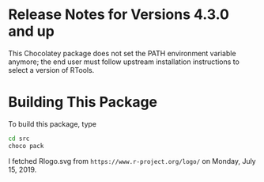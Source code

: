 # Release Notes for Versions 4.3.0 and up

This Chocolatey package does not set the PATH environment variable anymore; the end user must follow upstream installation instructions to select a version of RTools.

# Building This Package

To build this package, type

```bash
cd src
choco pack
```

I fetched Rlogo.svg from `https://www.r-project.org/logo/` on Monday, July 15, 2019.